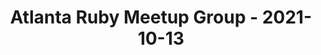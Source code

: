 ---
layout: post
title: Atlanta Ruby Meetup Group - 2021-10-13
datetime: '2021-10-13T18:30:00-04:00'
name: Atlanta Ruby Meetup Group
external_url: https://www.meetup.com/atlantaruby/events/280654300/
online_event: true
year_month: 2021-10
---